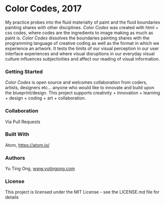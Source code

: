 # Color Codes, 2017

<p>My practice probes into the fluid materialty of paint and the fluid boundaries painting shares with other disciplines.
<i>Color Codes</i> was created with html + css codes, where codes are the ingredients to image making as much as paint is.
<i>Color Codes</i> dissolves the boundaries painting shares with the programming language of creative coding as well as the format in which we experience an artwork.
It tests the limits of our visual perception in our user interface experiences and where visual disruptions in our everyday visual culture influences subjectivities and affect our reading of visual information. </p>

<h3>Getting Started</h3>

<i>Color Codes</i> is open source and welcomes collaboration from coders, artists, designers etc... anyone who would like to innovate and build upon the blueprint/design.
This project supports creativity + innovation + learning + design + coding + art + collaboration.
<h3>Collaboration</h3>

<p>Via Pull Requests</p>

<h3>Built With</h3>

Atom, https://atom.io/


<h3>Authors</h3>

Yu Ting Ong, www.yutingong.com

<h3>License</h3>

This project is licensed under the MIT License - see the LICENSE.md file for details

